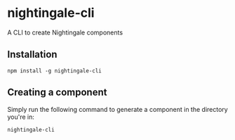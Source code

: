 # nightingale-cli
A CLI to create Nightingale components

## Installation
```
npm install -g nightingale-cli
```

## Creating a component
Simply run the following command to generate a component in the directory you're in:
```
nightingale-cli
```
